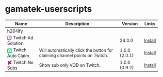 # gamatek-userscripts

| Name                                                                                                                                                                               | Description                                                                | Version       | Links                                                                                                                         |
| ---------------------------------------------------------------------------------------------------------------------------------------------------------------------------------- | -------------------------------------------------------------------------- | ------------- | :---------------------------------------------------------------------------------------------------------------------------: |
|                                                                                                                                                                 h264ify            |                                                                            |               |                                                                                                                               |
| <img src="https://raw.githubusercontent.com/Gamatek/gamatek-userscripts/refs/heads/main/twitch-ad-solutions/icon128.png" width="16" height="16" align="center"> Twitch Ad Solution |                                                                            | 24.0.0        | [Install](https://github.com/Gamatek/gamatek-userscripts/raw/refs/heads/main/twitch-ad-solutions/twitch-ad-solutions.user.js) |
| <img src="https://raw.githubusercontent.com/Gamatek/gamatek-userscripts/refs/heads/main/twitch-auto-claim/icon128.png" width="16" height="16" align="center">   Twitch Auto Claim  | Will automatically click the button for claiming channel points on Twitch. | 1.0.0 (2.0.1) | [Install](https://github.com/Gamatek/gamatek-userscripts/raw/refs/heads/main/twitch-auto-claim/twitch-auto-claim.user.js    ) |
| <img src="https://raw.githubusercontent.com/Gamatek/gamatek-userscripts/refs/heads/main/twitch-no-subs/icon128.png" width="16" height="16" align="center">      Twitch No Subs     | Show sub only VOD on Twitch.                                               | 1.0.0 (0.9.2) | [Install](https://github.com/Gamatek/gamatek-userscripts/raw/refs/heads/main/twitch-no-subs/twitch-no-subs.user.js)           |